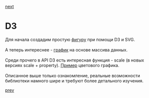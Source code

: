 <a href="07.md">next</a>

<h1>D3</h1>

<div>
Для начала создадим простую <a href="https://codepen.io/paawel/pen/zpNypG?editors=1010">фигуру</a> при помощи D3 и SVG.
</div>

<br/>

<div>
А теперь интереснее - <a href="https://codepen.io/paawel/pen/BJpvxP?editors=0010">график</a> на основе массива данных.
</div>

<br/>

<div>
Среди прочего в API D3 есть интересная функция - scale (в новых версиях scale + property). <a href="https://codepen.io/paawel/pen/XVpoQd?editors=0010">Пример</a> цветового графика.
</div>

<br/>

<div>
Описанное выше только ознакомление, реальные возможности библиотеки намного шире и требуют более детального изучения.
</div>

<a href="05.md">prev</a>
